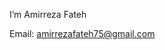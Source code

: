 I’m Amirreza Fateh

Email: amirrezafateh75@gmail.com

<!---
amirreza-fateh/amirreza-fateh is a ✨ special ✨ repository because its `README.md` (this file) appears on your GitHub profile.
You can click the Preview link to take a look at your changes.
--->
